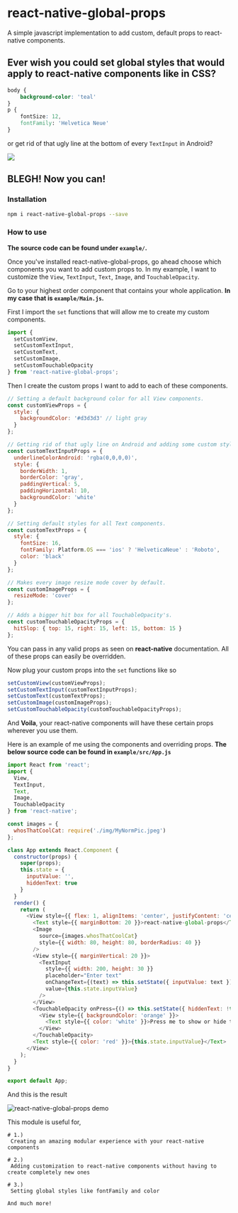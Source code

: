 # react-native-global-props
A simple javascript implementation to add custom, default props to react-native components.

## Ever wish you could set global styles that would apply to react-native components like in CSS?
```css
body {
    background-color: 'teal'
}
p {
    fontSize: 12,
    fontFamily: 'Helvetica Neue'
}
```
or get rid of that ugly line at the bottom of every `TextInput` in Android?

![](https://cloud.githubusercontent.com/assets/21032419/20550016/7c1ce4b8-b16c-11e6-8b06-f4283e374d75.png)

## BLEGH! Now you can!

### Installation
```bash
npm i react-native-global-props --save
```
### How to use
__The source code can be found under `example/`.__

Once you've installed react-native-global-props, go ahead choose which components you want to add custom props to.
In my example, I want to customize the `View`, `TextInput`, `Text`, `Image`, and `TouchableOpacity`.

Go to your highest order component that contains your whole application. __In my case that is `example/Main.js`.__

First I import the `set` functions that will allow me to create my custom components.
```js
import {
  setCustomView,
  setCustomTextInput,
  setCustomText,
  setCustomImage,
  setCustomTouchableOpacity
} from 'react-native-global-props';
```
Then I create the custom props I want to add to each of these components.
```js
// Setting a default background color for all View components.
const customViewProps = {
  style: {
    backgroundColor: '#d3d3d3' // light gray
  }
};

// Getting rid of that ugly line on Android and adding some custom style to all TextInput components.
const customTextInputProps = {
  underlineColorAndroid: 'rgba(0,0,0,0)',
  style: {
    borderWidth: 1,
    borderColor: 'gray',
    paddingVertical: 5,
    paddingHorizontal: 10,
    backgroundColor: 'white'
  }
};

// Setting default styles for all Text components.
const customTextProps = {
  style: {
    fontSize: 16,
    fontFamily: Platform.OS === 'ios' ? 'HelveticaNeue' : 'Roboto',
    color: 'black'
  }
};

// Makes every image resize mode cover by default.
const customImageProps = {
  resizeMode: 'cover'
};

// Adds a bigger hit box for all TouchableOpacity's.
const customTouchableOpacityProps = {
  hitSlop: { top: 15, right: 15, left: 15, bottom: 15 }
};
```
You can pass in any valid props as seen on __react-native__ documentation. All of these props can easily be overridden.

Now plug your custom props into the `set` functions like so
```js
setCustomView(customViewProps);
setCustomTextInput(customTextInputProps);
setCustomText(customTextProps);
setCustomImage(customImageProps);
setCustomTouchableOpacity(customTouchableOpacityProps);
```
And __Voila__, your react-native components will have these certain props wherever you use them.

Here is an example of me using the components and overriding props. __The below source code can be found in `example/src/App.js`__
```js
import React from 'react';
import {
  View,
  TextInput,
  Text,
  Image,
  TouchableOpacity
} from 'react-native';

const images = {
  whosThatCoolCat: require('./img/MyNormPic.jpeg')
};

class App extends React.Component {
  constructor(props) {
    super(props);
    this.state = {
      inputValue: '',
      hiddenText: true
    }
  }
  render() {
    return (
      <View style={{ flex: 1, alignItems: 'center', justifyContent: 'center' }}>
        <Text style={{ marginBottom: 20 }}>react-native-global-props</Text>
        <Image
          source={images.whosThatCoolCat}
          style={{ width: 80, height: 80, borderRadius: 40 }}
        />
        <View style={{ marginVertical: 20 }}>
          <TextInput
            style={{ width: 200, height: 30 }}
            placeholder="Enter text"
            onChangeText={(text) => this.setState({ inputValue: text })}
            value={this.state.inputValue}
          />
        </View>
        <TouchableOpacity onPress={() => this.setState({ hiddenText: !this.state.hiddenText })}>
          <View style={{ backgroundColor: 'orange' }}>
            <Text style={{ color: 'white' }}>Press me to show or hide the input text</Text>
          </View>
        </TouchableOpacity>
        <Text style={{ color: 'red' }}>{this.state.inputValue}</Text>
      </View>
    );
  }
}

export default App;
```

And this is the result

![react-native-global-props demo](http://i.giphy.com/2cpQ18KG8L3fa.gif)

This module is useful for,

    # 1.)
     Creating an amazing modular experience with your react-native components

    # 2.)
     Adding customization to react-native components without having to create completely new ones

    # 3.)
     Setting global styles like fontFamily and color

    And much more!
